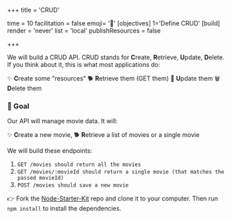 +++
title = 'CRUD'

time = 10
facilitation = false
emoji= '🧩'
[objectives]
    1='Define CRUD'
[build]
  render = 'never'
  list = 'local'
  publishResources = false

+++

We will build a CRUD API. CRUD stands for **C**reate, **R**etrieve, **U**pdate, **D**elete. If you think about it, this is what most applications do:

✨ **C**reate some "resources"
🐕 **R**etrieve them (GET them)
📨 **U**pdate them
🗑️ **D**elete them

### 🎯 Goal

Our API will manage movie data. It will:

✨ **C**reate a new movie,
🐕 **R**etrieve a list of movies or a single movie

We will build these endpoints:

1. `GET /movies should return all the movies`
1. `GET /movies/:movieId should return a single movie (that matches the passed movieId)`
1. `POST /movies should save a new movie`

👉 Fork the [Node-Starter-Kit](https://github.com/CodeYourFuture/Node-Starter-Kit) repo and clone it to your computer. Then run `npm install` to install the dependencies.
